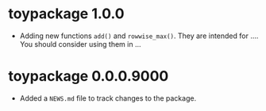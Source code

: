 # toypackage 1.0.0

* Adding new functions `add()` and `rowwise_max()`. They are intended for .... You should consider using them in ...


# toypackage 0.0.0.9000

* Added a `NEWS.md` file to track changes to the package.
